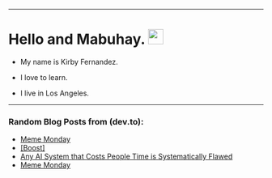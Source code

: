 
<img src="https://komarev.com/ghpvc/?username=kirbygit&style=flat-square&color=blue" alt=""/>

---
<h1>
  Hello and Mabuhay.
  <img src="https://media.giphy.com/media/hvRJCLFzcasrR4ia7z/giphy.gif" width="30px"/>
</h1>

- My name is Kirby Fernandez.

- I love to learn.

- I live in Los Angeles.

---

### Random Blog Posts from (dev.to):
<!-- BLOG-POST-LIST:START -->
- [Meme Monday](https://dev.to/ben/meme-monday-3ko2)
- [[Boost]](https://dev.to/ben/-ljm)
- [Any AI System that Costs People Time is Systematically Flawed](https://dev.to/ben/any-ai-system-that-costs-people-time-is-systematically-flawed-26aj)
- [Meme Monday](https://dev.to/ben/meme-monday-38l8)
<!-- BLOG-POST-LIST:END -->
